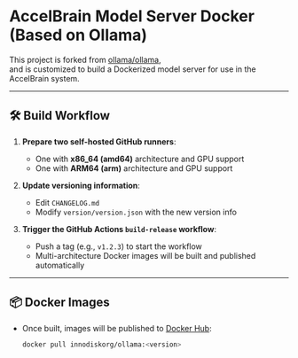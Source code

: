 # AccelBrain Model Server Docker (Based on Ollama)

This project is forked from [ollama/ollama](https://github.com/ollama/ollama),  
and is customized to build a Dockerized model server for use in the AccelBrain system.

---

## 🛠️ Build Workflow

1. **Prepare two self-hosted GitHub runners**:
   - One with **x86_64 (amd64)** architecture and GPU support
   - One with **ARM64 (arm)** architecture and GPU support

2. **Update versioning information**:
   - Edit `CHANGELOG.md`
   - Modify `version/version.json` with the new version info

3. **Trigger the GitHub Actions `build-release` workflow**:
   - Push a tag (e.g., `v1.2.3`) to start the workflow
   - Multi-architecture Docker images will be built and published automatically

---

## 📦 Docker Images

- Once built, images will be published to [Docker Hub](https://hub.docker.com/r/innodiskorg/ollama):
  ```bash
  docker pull innodiskorg/ollama:<version>
